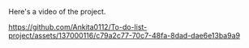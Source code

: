 Here's a video of the project.


https://github.com/Ankita0112/To-do-list-project/assets/137000116/c79a2c77-70c7-48fa-8dad-dae6e13ba9a9

